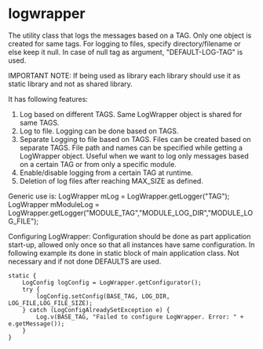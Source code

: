 # logwrapper

The utility class that logs the messages based on a TAG. Only one object is created for same tags.
For logging to files, specify directory/filename or else keep it null. In case of null tag as
argument, "DEFAULT-LOG-TAG" is used.

IMPORTANT NOTE: If being used as library each library should use it as static library and not as
shared library.

It has following features:
1.  Log based on different TAGS. Same LogWrapper object is shared for same TAGS.
2.  Log to file. Logging can be done based on TAGS.
3.  Separate Logging to file based on TAGS. Files can be created based on separate TAGS. File path
    and names can be specified while getting a LogWrapper object. Useful when we want to log only
    messages based on a certain TAG or from only a specific module.
4.  Enable/disable logging from a certain TAG at runtime.
5.  Deletion of log files after reaching MAX_SIZE as defined.

Generic use is:
LogWrapper mLog = LogWrapper.getLogger("TAG");
LogWrapper mModuleLog = LogWrapper.getLogger("MODULE_TAG","MODULE_LOG_DIR","MODULE_LOG_FILE");

Configuring LogWrapper:
Configuration should be done as part application start-up, allowed only once so that all instances
have same configuration. In following example its done in static block of main application class.
Not necessary and if not done DEFAULTS are used.

    static {
        LogConfig logConfig = LogWrapper.getConfigurator();
        try {
            logConfig.setConfig(BASE_TAG, LOG_DIR, LOG_FILE,LOG_FILE_SIZE);
        } catch (LogConfigAlreadySetException e) {
            Log.v(BASE_TAG, "Failed to configure LogWrapper. Error: " + e.getMessage());
        }
    }
